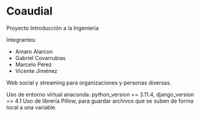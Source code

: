 # Coaudial
Proyecto Introducción a la Ingeniería

Integrantes:
- Amaro Alarcon
- Gabriel Covarrubias
- Marcelo Pérez
- Vicente Jiménez

Web social y streaming para organizaciones y personas diversas.


Uso de entorno virtual anaconda: python_version == 3.11.4, django_version == 4.1
Uso de librería Pillow, para guardar archivos que se suben de forma local a una variable.
